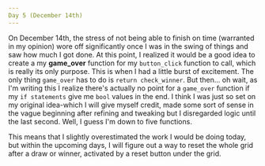 ```yaml
---
Day 5 (December 14th)
---
```


  On December 14th, the stress of not being able to finish on time (warranted in my opinion) wore off significantly once I was in the swing of things and saw how much I got done. At this point, I realized it would be a good idea to create a my **game_over** function for my `button_click` function to call, which is really its only purpose. This is when I had a little burst of excitement. The only thing `game_over` has to do is `return check_winner`. But then... oh wait, as I'm writing this I realize there's actually no point for a `game_over` function if my `if statements` give me `bool` values in the end. I think I was just so set on my original idea-which I will give myself credit, made some sort of sense in the vague beginning after refining and tweaking but I disregarded logic until the last second. Well, I guess I'm down to five functions.
  
  This means that I slightly overestimated the work I would be doing today, but within the upcoming days, I will figure out a way to reset the whole grid after a draw or winner, activated by a reset button under the grid. 
